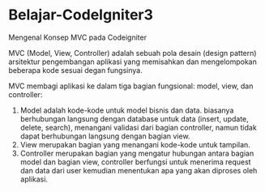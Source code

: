 # Belajar-CodeIgniter3
Mengenal Konsep MVC pada Codeigniter

MVC (Model, View, Controller) adalah sebuah pola desain (design pattern) arsitektur pengembangan aplikasi yang memisahkan dan mengelompokan beberapa kode sesuai degan fungsinya.

MVC membagi aplikasi ke dalam tiga bagian fungsional: model, view, dan controller:
1. Model adalah kode-kode untuk model bisnis dan data. biasanya berhubungan langsung dengan database untuk data (insert, update, delete, search), menangani validasi dari bagian controller, namun tidak dapat berhubungan langsung dengan bagian view.
2. View merupakan bagian yang menangani kode-kode untuk tampilan.
3. Controller merupakan bagian yang mengatur hubungan antara bagian model dan bagian view, controller berfungsi untuk menerima request dan data dari user kemudian menentukan apa yang akan diproses oleh aplikasi.

